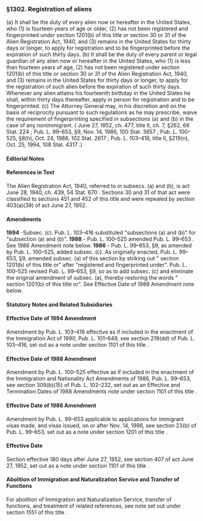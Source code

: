 <!--
url: https://uscode.house.gov/view.xhtml?req=granuleid:USC-prelim-title8-section1302&num=0&edition=prelim
date_accessed: 2024-07-28 23:45:39
-->
### §1302\. Registration of aliens
 (a) It shall be the duty of every alien now or hereafter in the United States, who (1\) is fourteen years of age or older, (2\) has not been registered and fingerprinted under
 section 1201(b) of this title
 or section 30 or 31 of the Alien Registration Act, 1940, and (3\) remains in the United States for thirty days or longer, to apply for registration and to be fingerprinted before the expiration of such thirty days.
 (b) It shall be the duty of every parent or legal guardian of any alien now or hereafter in the United States, who (1\) is less than fourteen years of age, (2\) has not been registered under
 section 1201(b) of this title
 or section 30 or 31 of the Alien Registration Act, 1940, and (3\) remains in the United States for thirty days or longer, to apply for the registration of such alien before the expiration of such thirty days. Whenever any alien attains his fourteenth birthday in the United States he shall, within thirty days thereafter, apply in person for registration and to be fingerprinted.
 (c) The Attorney General may, in his discretion and on the basis of reciprocity pursuant to such regulations as he may prescribe, waive the requirement of fingerprinting specified in subsections (a) and (b) in the case of any nonimmigrant.
 (
 June 27, 1952, ch. 477, title II, ch. 7, §262,
 66 Stat. 224
 ;
 Pub. L. 99–653,
 §9, Nov. 14, 1986,
 100 Stat. 3657
 ;
 Pub. L. 100–525,
 §8(h), Oct. 24, 1988,
 102 Stat. 2617
 ;
 Pub. L. 103–416,
 title II, §219(n), Oct. 25, 1994,
 108 Stat. 4317
 .)
#### **Editorial Notes**
#### References in Text
 The Alien Registration Act, 1940, referred to in subsecs. (a) and (b), is act
 June 28, 1940, ch. 439,
 54 Stat. 670
 . Sections 30 and 31 of that act were classified to
 sections 451 and 452 of this title
 and were repealed by section 403(a)(39\) of act June 27, 1952\.
#### Amendments
**1994** 
 \-Subsec. (c).
 Pub. L. 103–416
 substituted "subsections (a) and (b)" for "subsection (a) and (b)".
**1988** 
 \-
 Pub. L. 100–525
 amended
 Pub. L. 99–653
 . See 1986 Amendment note below.
**1986** 
 \-
 Pub. L. 99–653,
 §9, as amended by
 Pub. L. 100–525,
 added subsec. (c). As originally enacted,
 Pub. L. 99–653,
 §9, amended subsec. (a) of this section by striking out "
 section 1201(b) of this title
 or" after "registered and fingerprinted under".
 Pub. L. 100–525
 revised
 Pub. L. 99–653,
 §9, so as to add subsec. (c) and eliminate the original amendment of subsec. (a), thereby restoring the words "
 section 1201(b) of this title
 or". See Effective Date of 1988 Amendment note below.
#### **Statutory Notes and Related Subsidiaries**
#### Effective Date of 1994 Amendment
 Amendment by
 Pub. L. 103–416
 effective as if included in the enactment of the Immigration Act of 1990,
 Pub. L. 101–649,
 see section 219(dd) of
 Pub. L. 103–416,
 set out as a note under
 section 1101 of this title
 .
#### Effective Date of 1988 Amendment
 Amendment by
 Pub. L. 100–525
 effective as if included in the enactment of the Immigration and Nationality Act Amendments of 1986,
 Pub. L. 99–653,
 see section 309(b)(15\) of
 Pub. L. 102–232,
 set out as an Effective and Termination Dates of 1988 Amendments note under
 section 1101 of this title
 .
#### Effective Date of 1986 Amendment
 Amendment by
 Pub. L. 99–653
 applicable to applications for immigrant visas made, and visas issued, on or after Nov. 14, 1986, see section 23(b) of
 Pub. L. 99–653,
 set out as a note under
 section 1201 of this title
 .
#### Effective Date
 Section effective 180 days after June 27, 1952, see section 407 of act June 27, 1952, set out as a note under
 section 1101 of this title
 .
#### Abolition of Immigration and Naturalization Service and Transfer of Functions
 For abolition of Immigration and Naturalization Service, transfer of functions, and treatment of related references, see note set out under
 section 1551 of this title
 .
